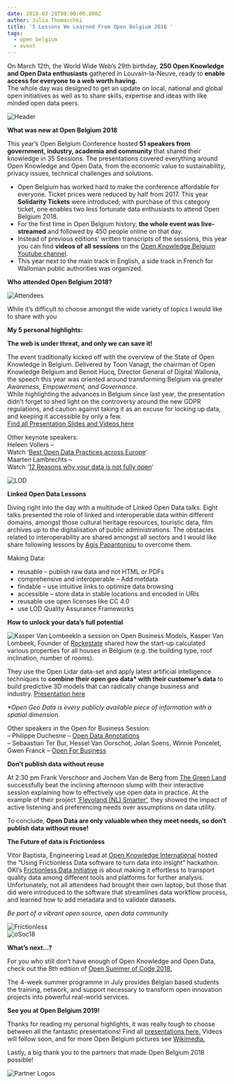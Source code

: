 ```yaml
---
date: 2018-03-28T08:00:00.000Z
author: Julia Thomaschki
title: '5 Lessons We Learned From Open Belgium 2018 '
tags:
  - open belgium
  - event
---
```


On March 12th, the World Wide Web’s 29th birthday, **250 Open Knowledge and Open Data enthusiasts** gathered in Louvain-la-Neuve, ready to **enable access for everyone to a web worth having.**\
The whole day was designed to get an update on local, national and global open initiatives as well as to share skills, expertise and ideas with like minded open data peers.

![Header](https://be.okfn.org/files/2018/03/Presentation.png)

**What was new at Open Belgium 2018**

This year’s Open Belgium Conference hosted **51 speakers from government, industry, academia and community** that shared their knowledge in 35 Sessions. The presentations covered everything around Open Knowledge and Open Data, from the economic value to sustainability, privacy issues, technical challenges and solutions.

- Open Belgium has worked hard to make the conference affordable for everyone. Ticket prices were reduced by half from 2017. This year **Solidarity Tickets** were introduced; with purchase of this category ticket, one enables two less fortunate data enthusiasts to attend Open Belgium 2018.
- For the first time in Open Belgium history, **the whole event was live-streamed** and followed by 450 people online on that day.
- Instead of previous editions’ written transcripts of the sessions, this year you can find **videos of all sessions** on the [Open Knowledge Belgium Youtube channel](https://www.youtube.com/channel/UCXSJAzi8EW3PXBBrYJTDSOw).
- This year next to the main track in English, a side track in French for Wallonian public authorities was organized.

**Who attended Open Belgium 2018?**

![Attendees](https://be.okfn.org/files/2018/03/attendees.png)

While it’s difficult to choose amongst the wide variety of topics I would like to share with you

**My 5 personal highlights:**

**The web is under threat, and only we can save it!**

The event traditionally kicked off with the overview of the State of Open Knowledge in Belgium. Delivered by Toon Vanagt, the chairman of Open Knowledge Belgium and Benoit Hucq, Director General of Digital Wallonia, the speech this year was oriented around transforming Belgium via greater _Awareness, Empowerment, and Governance._\
While highlighting the advances in Belgium since last year, the presentation didn’t forget to shed light on the controversy around the new GDPR regulations, and caution against taking it as an excuse for locking up data, and keeping it accessible by only a few.\
[Find all Presentation Slides and Videos here](http://2018.openbelgium.be/presentations)

Other keynote speakers:\
Heleen Vollers –\
Watch ‘[Best Open Data Practices across Europe](https://www.youtube.com/watch?v=HRg4pOtF3EI&feature=youtu.be)‘\
Maarten Lambrechts –\
Watch ‘[12 Reasons why your data is not fully open](https://www.youtube.com/watch?v=Ntszj4YHUUw&feature=youtu.be)‘

![LOD](https://be.okfn.org/files/2018/03/LOD.png)

**Linked Open Data Lessons**

Diving right into the day with a multitude of Linked Open Data talks. Eight talks presented the role of linked and interoperable data within different domains, amongst those cultural heritage resources, touristic data, film archives up to the digitalisation of public administrations. The obstacles related to interoperability are shared amongst all sectors and I would like share following lessons by [Agis Papantoniou](https://www.slideshare.net/OpenKnowledgeBE/linked-open-data-from-an-industry-perspective) to overcome them.

Making Data:

- reusable – publish raw data and not HTML or PDFs
- comprehensive and interoperable – Add metdata
- findable – use intuitive links to optimize data browsing
- accessible – store data in stable locations and encoded in URIs
- reusable use open licenses like CC 4.0
- use LOD Quality Assurance Frameworks

**How to unlock your data’s full potential**

![Kasper Van Lombeek](https://be.okfn.org/files/2018/03/25902911767_9aca9fa4e1_k.jpg)In a session on Open Business Models, Kasper Van Lombeek, Founder of [Rockestate](https://www.rockestate.be/) shared how the start-up calculated various properties for all houses in Belgium (e.g. the building type, roof inclination, number of rooms).

They use the Open Lidar data-set and apply latest artificial intelligence techniques to **combine their open geo data\* with their customer’s data** to build predictive 3D models that can radically change business and industry. [Presentation here](https://www.slideshare.net/OpenKnowledgeBE/how-we-use-the-massive-open-lidar-dataset-for-the-benfit-of-our-clients)

_\*Open Geo Data is every publicly available piece of information with a spatial dimension._

Other speakers in the Open for Business Session:\
– Philippe Duchesne – [Open Data Annotations](https://www.slideshare.net/OpenKnowledgeBE/building-arguments-on-open-data)\
– Sebaastian Ter Bur, Hessel Van Oorschot, Jolan Soens, Winnie Poncelet, Gwen Franck – [Open For Business](https://www.slideshare.net/OpenKnowledgeBE/open-for-business-90513028)

**Don’t publish data without reuse**

At 2:30 pm Frank Verschoor and Jochem Van de Berg from [The Green Land](https://thegreenland.eu/) successfully beat the inclining afternoon slump with their interactive session explaining how to effectively use open data in practice. At the example of their project [‘Flevoland (NL) Smarter’](https://www.slideshare.net/OpenKnowledgeBE/smarter-by-open-data-process-and-practice-in-flevoland-nl), they showed the impact of active listening and preferencing needs over assumptions on data utility.

To conclude, **Open Data are only valuable when they meet needs, so don’t publish data without reuse!**

**The Future of data is Frictionless**

Vitor Baptista, Engineering Lead at [Open Knowledge International](https://okfn.org/) hosted the “Using Frictionless Data software to turn data into insight” hackathon. OKI’s [Frictionless Data Initiative](https://frictionlessdata.io/) is about making it effortless to transport quality data among different tools and platforms for further analysis.\
Unfortunately, not all attendees had brought their own laptop, but those that did were introduced to the software that streamlines data workflow process, and learned how to add metadata and to validate datasets.

_Be part of a vibrant open source, open data community_

![Frictionless](https://be.okfn.org/files/2018/03/frictionless-1.png)\
![oSoc18](https://be.okfn.org/files/2018/03/squarelogo2018.png)

**What’s next…?**

For you who still don’t have enough of Open Knowledge and Open Data, check out the 8th edition of [Open Summer of Code 2018.](http://2018.summerofcode.be/)

The 4-week summer programme in July provides Belgian based students the training, network, and support necessary to transform open innovation projects into powerful real-world services.

**See you at Open Belgium 2019!**

Thanks for reading my personal highlights, it was really tough to choose between all the fantastic presentations! Find all [presentations here.](http://2018.openbelgium.be/presentations) Videos will follow soon, and for more Open Belgium pictures see [Wikimedia.](https://commons.wikimedia.org/wiki/Category:Open_Belgium_2018)

Lastly, a big thank you to the partners that made Open Belgium 2018 possible!

![Partner Logos](https://be.okfn.org/files/2018/03/partners.png)
